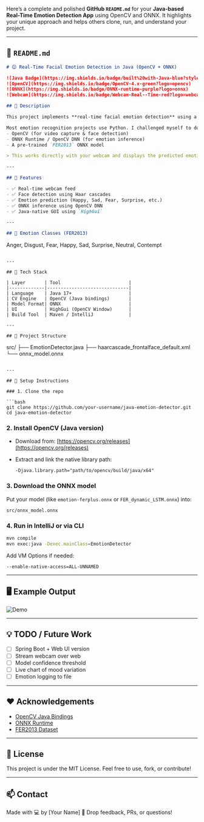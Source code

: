 Here’s a complete and polished **GitHub `README.md`** for your **Java-based Real-Time Emotion Detection App** using OpenCV and ONNX.
It highlights your unique approach and helps others clone, run, and understand your project.

---

## 📄 `README.md`

```markdown
# 😊 Real-Time Facial Emotion Detection in Java (OpenCV + ONNX)

![Java Badge](https://img.shields.io/badge/built%20with-Java-blue?style=flat&logo=java)
![OpenCV](https://img.shields.io/badge/OpenCV-4.x-green?logo=opencv)
![ONNX](https://img.shields.io/badge/ONNX-runtime-purple?logo=onnx)
![Webcam](https://img.shields.io/badge/Webcam-Real--Time-red?logo=webcam)

## 🚀 Description

This project implements **real-time facial emotion detection** using a **Java-only stack**, without relying on Python or third-party APIs.

Most emotion recognition projects use Python. I challenged myself to do it entirely in Java using:
- OpenCV (for video capture & face detection)
- ONNX Runtime / OpenCV DNN (for emotion inference)
- A pre-trained `FER2013` ONNX model

> This works directly with your webcam and displays the predicted emotion live on screen.

---

## 🎥 Features

- ✅ Real-time webcam feed
- ✅ Face detection using Haar cascades
- ✅ Emotion prediction (Happy, Sad, Fear, Surprise, etc.)
- ✅ ONNX inference using OpenCV DNN
- ✅ Java-native GUI using `HighGui`

---

## 🧠 Emotion Classes (FER2013)
```

Anger, Disgust, Fear, Happy, Sad, Surprise, Neutral, Contempt

```

---

## 🧰 Tech Stack

| Layer       | Tool                         |
|-------------|------------------------------|
| Language    | Java 17+                     |
| CV Engine   | OpenCV (Java bindings)       |
| Model Format| ONNX                         |
| UI          | HighGui (OpenCV Window)      |
| Build Tool  | Maven / IntelliJ             |

---

## 📂 Project Structure

```

src/
├── EmotionDetector.java
├── haarcascade\_frontalface\_default.xml
└── onnx\_model.onnx

````

---

## 🔧 Setup Instructions

### 1. Clone the repo

```bash
git clone https://github.com/your-username/java-emotion-detector.git
cd java-emotion-detector
````

### 2. Install OpenCV (Java version)

* Download from: [https://opencv.org/releases](https://opencv.org/releases)
* Extract and link the native library path:

  ```
  -Djava.library.path="path/to/opencv/build/java/x64"
  ```

### 3. Download the ONNX model

Put your model (like `emotion-ferplus.onnx` or `FER_dynamic_LSTM.onnx`) into:

```
src/onnx_model.onnx
```

### 4. Run in IntelliJ or via CLI

```bash
mvn compile
mvn exec:java -Dexec.mainClass=EmotionDetector
```

Add VM Options if needed:

```
--enable-native-access=ALL-UNNAMED
```

---

## 🖥️ Example Output

![Demo](https://user-images.githubusercontent.com/your-name/emotion-demo.gif)

---

## 💡 TODO / Future Work

* [ ] Spring Boot + Web UI version
* [ ] Stream webcam over web
* [ ] Model confidence threshold
* [ ] Live chart of mood variation
* [ ] Emotion logging to file

---

## ❤️ Acknowledgements

* [OpenCV Java Bindings](https://docs.opencv.org)
* [ONNX Runtime](https://onnxruntime.ai/)
* [FER2013 Dataset](https://www.kaggle.com/datasets/msambare/fer2013)

---

## 📃 License

This project is under the MIT License.
Feel free to use, fork, or contribute!

---

## 📫 Contact

Made with 💻 by \[Your Name]
📩 Drop feedback, PRs, or questions!

```


